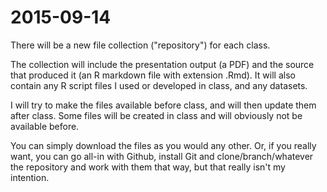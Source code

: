 # 2015-09-14

There will be a new file collection ("repository") for each class. 

The collection will include the presentation output (a PDF) and the source that produced it (an R markdown file with extension .Rmd). It will also contain any R script files I used or developed in class, and any datasets.

I will try to make the files available before class, and will then update them after class. Some files will be created in class and will obviously not be available before.

You can simply download the files as you would any other. Or, if you really want, you can go all-in with Github, install Git and clone/branch/whatever the repository and work with them that way, but that really isn't my intention. 
